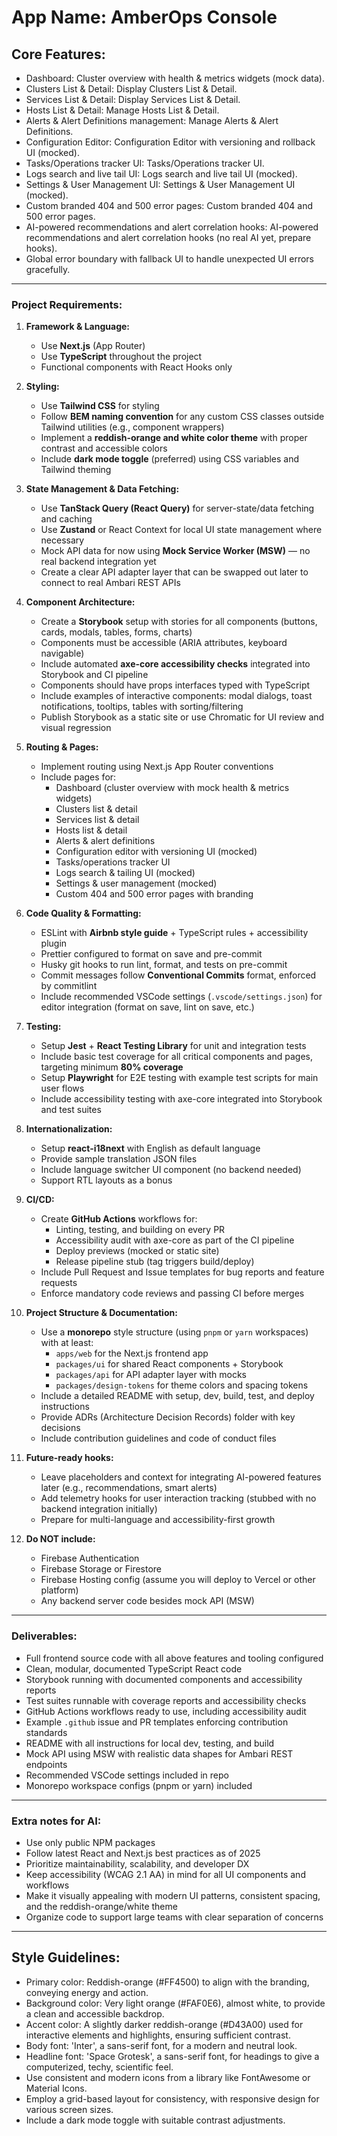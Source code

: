 # **App Name**: AmberOps Console

## Core Features:

- Dashboard: Cluster overview with health & metrics widgets (mock data).
- Clusters List & Detail: Display Clusters List & Detail.
- Services List & Detail: Display Services List & Detail.
- Hosts List & Detail: Manage Hosts List & Detail.
- Alerts & Alert Definitions management: Manage Alerts & Alert Definitions.
- Configuration Editor: Configuration Editor with versioning and rollback UI (mocked).
- Tasks/Operations tracker UI: Tasks/Operations tracker UI.
- Logs search and live tail UI: Logs search and live tail UI (mocked).
- Settings & User Management UI: Settings & User Management UI (mocked).
- Custom branded 404 and 500 error pages: Custom branded 404 and 500 error pages.
- AI-powered recommendations and alert correlation hooks: AI-powered recommendations and alert correlation hooks (no real AI yet, prepare hooks).
- Global error boundary with fallback UI to handle unexpected UI errors gracefully.

---

### Project Requirements:

1. **Framework & Language:**
   - Use **Next.js** (App Router)
   - Use **TypeScript** throughout the project
   - Functional components with React Hooks only

2. **Styling:**
   - Use **Tailwind CSS** for styling
   - Follow **BEM naming convention** for any custom CSS classes outside Tailwind utilities (e.g., component wrappers)
   - Implement a **reddish-orange and white color theme** with proper contrast and accessible colors
   - Include **dark mode toggle** (preferred) using CSS variables and Tailwind theming

3. **State Management & Data Fetching:**
   - Use **TanStack Query (React Query)** for server-state/data fetching and caching
   - Use **Zustand** or React Context for local UI state management where necessary
   - Mock API data for now using **Mock Service Worker (MSW)** — no real backend integration yet
   - Create a clear API adapter layer that can be swapped out later to connect to real Ambari REST APIs

4. **Component Architecture:**
   - Create a **Storybook** setup with stories for all components (buttons, cards, modals, tables, forms, charts)
   - Components must be accessible (ARIA attributes, keyboard navigable)
   - Include automated **axe-core accessibility checks** integrated into Storybook and CI pipeline
   - Components should have props interfaces typed with TypeScript
   - Include examples of interactive components: modal dialogs, toast notifications, tooltips, tables with sorting/filtering
   - Publish Storybook as a static site or use Chromatic for UI review and visual regression

5. **Routing & Pages:**
   - Implement routing using Next.js App Router conventions
   - Include pages for:
     - Dashboard (cluster overview with mock health & metrics widgets)
     - Clusters list & detail
     - Services list & detail
     - Hosts list & detail
     - Alerts & alert definitions
     - Configuration editor with versioning UI (mocked)
     - Tasks/operations tracker UI
     - Logs search & tailing UI (mocked)
     - Settings & user management (mocked)
     - Custom 404 and 500 error pages with branding

6. **Code Quality & Formatting:**
   - ESLint with **Airbnb style guide** + TypeScript rules + accessibility plugin
   - Prettier configured to format on save and pre-commit
   - Husky git hooks to run lint, format, and tests on pre-commit
   - Commit messages follow **Conventional Commits** format, enforced by commitlint
   - Include recommended VSCode settings (`.vscode/settings.json`) for editor integration (format on save, lint on save, etc.)

7. **Testing:**
   - Setup **Jest** + **React Testing Library** for unit and integration tests
   - Include basic test coverage for all critical components and pages, targeting minimum **80% coverage**
   - Setup **Playwright** for E2E testing with example test scripts for main user flows
   - Include accessibility testing with axe-core integrated into Storybook and test suites

8. **Internationalization:**
   - Setup **react-i18next** with English as default language
   - Provide sample translation JSON files
   - Include language switcher UI component (no backend needed)
   - Support RTL layouts as a bonus

9. **CI/CD:**
   - Create **GitHub Actions** workflows for:
     - Linting, testing, and building on every PR
     - Accessibility audit with axe-core as part of the CI pipeline
     - Deploy previews (mocked or static site)
     - Release pipeline stub (tag triggers build/deploy)
   - Include Pull Request and Issue templates for bug reports and feature requests
   - Enforce mandatory code reviews and passing CI before merges

10. **Project Structure & Documentation:**
    - Use a **monorepo** style structure (using `pnpm` or `yarn` workspaces) with at least:
      - `apps/web` for the Next.js frontend app
      - `packages/ui` for shared React components + Storybook
      - `packages/api` for API adapter layer with mocks
      - `packages/design-tokens` for theme colors and spacing tokens
    - Include a detailed README with setup, dev, build, test, and deploy instructions
    - Provide ADRs (Architecture Decision Records) folder with key decisions
    - Include contribution guidelines and code of conduct files

11. **Future-ready hooks:**
    - Leave placeholders and context for integrating AI-powered features later (e.g., recommendations, smart alerts)
    - Add telemetry hooks for user interaction tracking (stubbed with no backend integration initially)
    - Prepare for multi-language and accessibility-first growth

12. **Do NOT include:**
    - Firebase Authentication
    - Firebase Storage or Firestore
    - Firebase Hosting config (assume you will deploy to Vercel or other platform)
    - Any backend server code besides mock API (MSW)

---

### Deliverables:

- Full frontend source code with all above features and tooling configured
- Clean, modular, documented TypeScript React code
- Storybook running with documented components and accessibility reports
- Test suites runnable with coverage reports and accessibility checks
- GitHub Actions workflows ready to use, including accessibility audit
- Example `.github` issue and PR templates enforcing contribution standards
- README with all instructions for local dev, testing, and build
- Mock API using MSW with realistic data shapes for Ambari REST endpoints
- Recommended VSCode settings included in repo
- Monorepo workspace configs (pnpm or yarn) included

---

### Extra notes for AI:

- Use only public NPM packages
- Follow latest React and Next.js best practices as of 2025
- Prioritize maintainability, scalability, and developer DX
- Keep accessibility (WCAG 2.1 AA) in mind for all UI components and workflows
- Make it visually appealing with modern UI patterns, consistent spacing, and the reddish-orange/white theme
- Organize code to support large teams with clear separation of concerns

---

## Style Guidelines:

- Primary color: Reddish-orange (#FF4500) to align with the branding, conveying energy and action.
- Background color: Very light orange (#FAF0E6), almost white, to provide a clean and accessible backdrop.
- Accent color: A slightly darker reddish-orange (#D43A00) used for interactive elements and highlights, ensuring sufficient contrast.
- Body font: 'Inter', a sans-serif font, for a modern and neutral look.
- Headline font: 'Space Grotesk', a sans-serif font, for headings to give a computerized, techy, scientific feel.
- Use consistent and modern icons from a library like FontAwesome or Material Icons.
- Employ a grid-based layout for consistency, with responsive design for various screen sizes.
- Include a dark mode toggle with suitable contrast adjustments.
